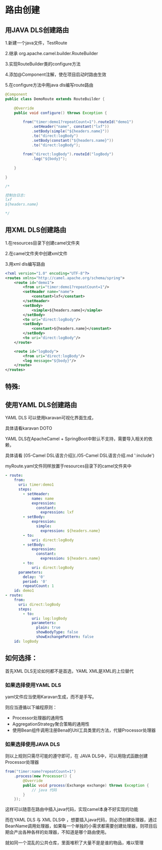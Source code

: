 # 路由创建

## 用JAVA DLS创建路由

1.新建一个java文件，TestRoute

2.继承 org.apache.camel.builder.RouteBuilder

3.实现RouteBuilder类的configure方法

4.添加@Component注解，使在项目启动时路由生效

5.在configure方法中用java dls编写route路由



```java
@Component
public class DemoRoute extends RouteBuilder {
    
    @Override
    public void configure() throws Exception {
        
        from("timer:demo1?repeatCount=1").routeId("demo1")
        	.setHeader("name", constant("lxf"))
        	.setBody(simple("${headers.name}"))
        	.to("direct:logBody")
        	.setBody(constant("${headers.name}"))
        	.to("direct:logBody");
        
        from("direct:logBody").routeId("logBody")
        	.log("${body}");
        
    }
  
}

/*

控制台日志:
lxf
${headers.name}

*/
```





## 用XML DLS创建路由

1.在resources目录下创建camel文件夹

2.在camel文件夹中创建xml文件

3.用xml dls编写路由



```xml
<?xml version="1.0" encoding="UTF-8"?>
<routes xmlns="http://camel.apache.org/schema/spring">
    <route id="demo1">
        <from uri="timer:demo1?repeatCount=1"/>
        <setHeader name="name">
            <constant>lxf</constant>
        </setHeader>
        <setBody>
            <simple>${headers.name}</simple>
        </setBody>
        <to uri="direct:logBody"/>
        <setBody>
            <constant>${headers.name}</constant>
        </setBody>
        <to uri="direct:logBody"/>
    </route>

    <route id="logBody">
        <from uri="direct:logBody"/>
        <log message="${body}"/>
    </route>
</routes>
```



## 特殊:

## 使用YAML DLS创建路由

YAML DLS 可以使用karavan可视化界面生成，

具体请看karavan DOTO

YAML DLS在ApacheCamel + SpringBoot中默认不支持，需要导入相关的依赖，

具体请看  [05-Camel DSL语言介绍](./05-Camel DSL语言介绍.md ':include')



myRoute.yaml文件同样放置于resources目录下的camel文件夹中

```yaml
- route:
    from:
      uri: timer:demo1
      steps:
        - setHeader:
            name: name
            expression:
              constant:
                expression: lxf
        - setBody:
            expression:
              simple:
                expression: ${headers.name}
        - to:
            uri: direct:logBody
        - setBody:
            expression:
              constant:
                expression: ${headers.name}
        - to:
            uri: direct:logBody
      parameters:
        delay: '0'
        period: '0'
        repeatCount: 1
    id: demo1
- route:
    from:
      uri: direct:logBody
      steps:
        - to:
            uri: log:logBody
            parameters:
              plain: true
              showBodyType: false
              showExchangePattern: false
    id: logBody
```



## 如何选择：

首先XML DLS无论如何都不是首选，YAML XML是XML的上位替代



### 如果选择使用YAML DLS

yaml文件应当使用Karavan生成，而不是手写。

则应当遵循以下编程原则：

- Processor处理器的通用性
- AggregationStrategy聚合策略的通用性
- 使用Bean组件调用注册Bena的Util工具类里的方法，代替Processor处理器



### 如果选择使用JAVA DLS

则以上规则只需尽可能的遵守即可，在 JAVA DLS中，可以用隐式函数创建Processor处理器

```java
from("timer:name?repeatCount=1")
	.process(new Processor() {
		@Override
		public void process(Exchange exchange) throws Exception {
			// java 代码
		}
	});
```

这样可以随意在路由中插入java代码，实现camel本身不好实现的功能

而在YAML DLS 与 XML DLS中 ，想要插入java代码，则必须创建处理器，通过BeanName调用处理器，如果每一个单独的小需求都需要创建处理器，则项目后期会产出各种各样的处理器，不知道是哪个路由使用。

就如同一个混乱的公共仓库，里面堆积了大量不是是谁的物品，难以管理

